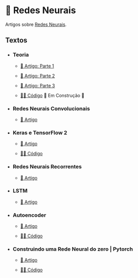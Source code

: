 # 🧠 Redes Neurais

Artigos sobre [Redes Neurais](https://medium.com/turing-talks/turing-talks-19-modelos-de-predi%C3%A7%C3%A3o-redes-neurais-1f165583a927).

## Textos

- ### Teoria
  - [📑 Artigo: Parte 1](https://medium.com/turing-talks/turing-talks-19-modelos-de-predi%C3%A7%C3%A3o-redes-neurais-1f165583a927)

  - [📑 Artigo: Parte 2](https://medium.com/turing-talks/turing-talks-21-modelos-de-predi%C3%A7%C3%A3o-redes-neurais-parte-2-b0c2c33ee339)

  - [📑 Artigo: Parte 3](https://medium.com/turing-talks/turing-talks-22-modelos-de-predi%C3%A7%C3%A3o-redes-neurais-parte-3-9c5d5d0c60e7)

  - [👩‍💻 Código]() 🚧 Em Construção 🚧

- ### Redes Neurais Convolucionais
  - [📑 Artigo](https://medium.com/turing-talks/turing-talks-23-modelos-de-predi%C3%A7%C3%A3o-redes-neurais-convolucionais-d364654a34de)

- ### Keras e TensorFlow 2
  - [📑 Artigo](https://medium.com/turing-talks/turing-talks-25-redes-neurais-com-keras-e-tensorflow-2-0-44fc0974c7fb) 

  - [👩‍💻 Código](./Keras%20e%20TF2/)

- ### Redes Neurais Recorrentes
  - [📑 Artigo](https://medium.com/turing-talks/turing-talks-26-modelos-de-predi%C3%A7%C3%A3o-redes-neurais-recorrentes-439198e9ecf3)

- ### LSTM 
  - [📑 Artigo](https://medium.com/turing-talks/turing-talks-27-modelos-de-predi%C3%A7%C3%A3o-lstm-df85d87ad210)

- ### Autoencoder
  - [📑 Artigo](https://medium.com/turing-talks/redes-neurais-autoencoders-com-pytorch-fbce7338e5de)

  - [👩‍💻 Código](./Autoencoder/)

- ### Construindo uma Rede Neural do zero | Pytorch
  - [📑 Artigo](https://medium.com/turing-talks/construindo-uma-rede-neural-do-zero-pytorch-671ee06fbbe1)

  - [👩‍💻 Código](https://github.com/enzocardeal/clasificacao-de-digito)